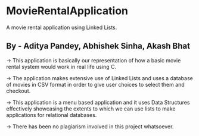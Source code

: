 # MovieRentalApplication
A movie rental application using Linked Lists.

## By - Aditya Pandey, Abhishek Sinha, Akash Bhat
-> This application is basically our representation of how a basic movie rental system would work in real life using C.

-> The application makes extensive use of Linked Lists and uses a database of movies in CSV format in order to give user choices to select them and checkout.

-> This application is a menu based application and it uses Data Structures effectively showcasing the extents to which we can use lists to make applications for relational databases.

-> There has been no plagiarism involved in this project whatsoever.
